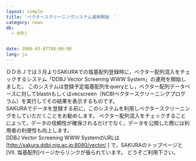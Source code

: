 ```yaml
---
layout: simple
title: 'ベクタースクリーニングシステム運用開始　'
category: news
db:
  - ddbj


date: 2000-03-07T00:00:00
lang: ja
---
```


ＤＤＢＪでは３月よりSAKURAでの塩基配列登録時に，ベクター配列混入をチェックするシステム「DDBJ Vector Screening WWW System」の運用を開始しました。 このシステムは登録予定塩基配列をqueryとし，ベクター配列データベースに対してblastnもしくはvecscreen（NCBIベクタースクリーニングプログラム）を実行してその結果を表示するものです。<br>SAKURAでデータを登録する前に，このシステムを利用しベクタースクリーニングをしていただくことをお勧めします。 ベクター配列混入をチェックすることによって，データの信頼性が確保されるだけでなく，データを公開した際には利用者の利便性も向上します。<br>DDBJ Vector Screening WWW SystemのURLは [http://sakura.ddbj.nig.ac.jp:8080/vector/ ] で，SAKURAのトップページと[VII. 塩基配列]ページからリンクが張られています。 どうぞご利用下さい。
